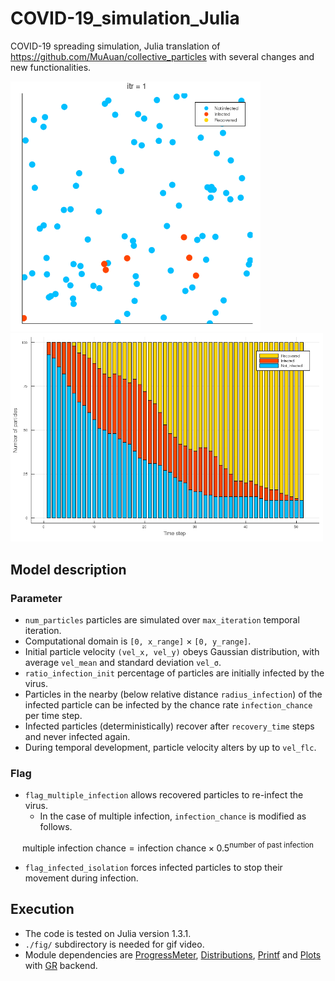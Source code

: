 # COVID-19_simulation_Julia

COVID-19 spreading simulation, Julia translation of https://github.com/MuAuan/collective_particles with several changes and new functionalities.

<img src="https://raw.githubusercontent.com/ryo-ARAKI/COVID-19_simulation_Julia/demo/gif/particles.gif" width="400">

<img src="https://raw.githubusercontent.com/ryo-ARAKI/COVID-19_simulation_Julia/demo/gif/timeseries.png" width="500">

## Model description

### Parameter

- `num_particles` particles are simulated over `max_iteration` temporal iteration.
- Computational domain is `[0, x_range]` × `[0, y_range]`.
- Initial particle velocity `(vel_x, vel_y)` obeys Gaussian distribution, with average `vel_mean` and standard deviation `vel_σ`.
- `ratio_infection_init` percentage of particles are initially infected by the virus.
- Particles in the nearby (below relative distance `radius_infection`) of the infected particle can be infected by the chance rate `infection_chance` per time step.
- Infected particles (deterministically) recover after `recovery_time` steps and never infected again.
- During temporal development, particle velocity alters by up to `vel_flc`.

### Flag

- `flag_multiple_infection` allows recovered particles to re-infect the virus.
  - In the case of multiple infection, `infection_chance` is modified as follows.

```math
  \textrm{multiple infection chance} = \textrm{infection chance} \times 0.5^\textrm{number of past infection}
```

- `flag_infected_isolation` forces infected particles to stop their movement during infection.

## Execution

- The code is tested on Julia version 1.3.1.
- `./fig/` subdirectory is needed for gif video.
- Module dependencies are [ProgressMeter](https://github.com/timholy/ProgressMeter.jl), [Distributions](https://github.com/JuliaStats/Distributions.jl), [Printf](https://github.com/JuliaLang/julia/blob/master/stdlib/Printf/src/Printf.jl) and [Plots](http://docs.juliaplots.org/latest/) with [GR](https://gr-framework.org/julia.html) backend.
